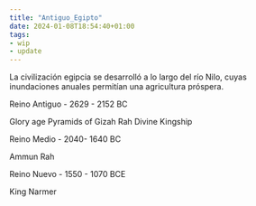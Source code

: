 ```yaml
---
title: "Antiguo_Egipto"
date: 2024-01-08T18:54:40+01:00
tags: 
- wip
- update
---
```


La civilización egipcia se desarrolló a lo largo del río Nilo, cuyas inundaciones anuales permitían una agricultura próspera.


Reino Antiguo - 2629 - 2152 BC

Glory age
Pyramids of Gizah
Rah
Divine Kingship

Reino Medio - 2040- 1640 BC

Ammun Rah


Reino Nuevo - 1550 - 1070 BCE

King Narmer
